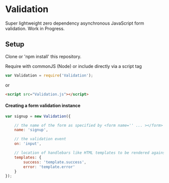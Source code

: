 # Validation

Super lightweight zero dependency asynchronous JavaScript form validation.
Work in Progress.

## Setup
Clone or 'npm install' this repository.

Require with commonJS (Node) or include directly via a script tag

```javascript
var Validation = require('Validation');
```
or

```html
<script src="Validation.js"></script>
```

#### Creating a form validation instance

```javascript
var signup = new Validation({

    // the name of the form as specified by <form name='' ... ></form>
    name: 'signup',

    // the validation event
    on: 'input',

    // location of handlebars like HTML templates to be rendered against each input
    templates: {
        success: 'template.success',
        error: 'template.error'
    }
});
```
